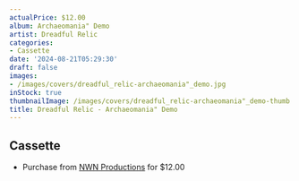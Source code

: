```yaml
---
actualPrice: $12.00
album: Archaeomania" Demo
artist: Dreadful Relic
categories:
- Cassette
date: '2024-08-21T05:29:30'
draft: false
images:
- /images/covers/dreadful_relic-archaeomania"_demo.jpg
inStock: true
thumbnailImage: /images/covers/dreadful_relic-archaeomania"_demo-thumb.jpg
title: Dreadful Relic - Archaeomania" Demo
---
```


## Cassette
* Purchase from [NWN Productions](http://shop.nwnprod.com/index.php?route=product/product&path=73&product_id=54803&sort=pd.name&order=ASC) for $12.00
